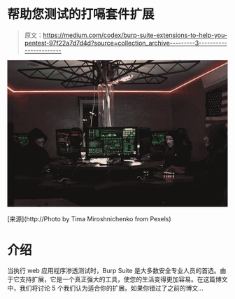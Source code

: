 # 帮助您测试的打嗝套件扩展

> 原文：<https://medium.com/codex/burp-suite-extensions-to-help-you-pentest-97f22a7d7d4d?source=collection_archive---------3----------------------->

![](img/7bd6e1e9aed896b178bb2dc11ffe835c.png)

[来源](http://Photo by Tima Miroshnichenko from Pexels)

# 介绍

当执行 web 应用程序渗透测试时，Burp Suite 是大多数安全专业人员的首选。由于它支持扩展，它是一个真正强大的工具，使您的生活变得更加容易。在这篇博文中，我们将讨论 5 个我们认为适合你的扩展。如果你错过了之前的博文…